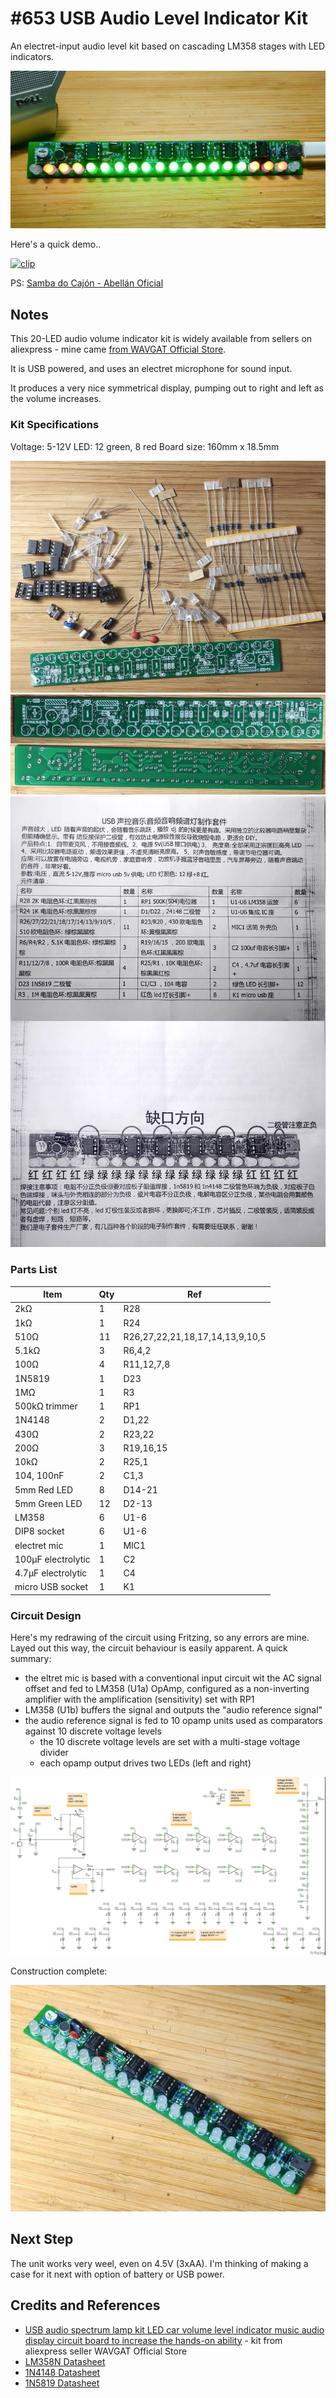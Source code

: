 # #653 USB Audio Level Indicator Kit

An electret-input audio level kit based on cascading LM358 stages with LED indicators.

![Build](./assets/UsbLedVolumeIndicatorKit_build.jpg?raw=true)

Here's a quick demo..

[![clip](https://img.youtube.com/vi/k13FuwNF-LE/0.jpg)](https://www.youtube.com/watch?v=k13FuwNF-LE)

PS: [Samba do Cajón - Abellán Oficial](https://www.youtube.com/watch?v=DX3VwDKX4Gc)

## Notes

This 20-LED audio volume indicator kit is widely available from sellers on aliexpress - mine came
[from WAVGAT Official Store](https://www.aliexpress.com/item/1005002730758395.html).

It is USB powered, and uses an electret microphone for sound input.

It produces a very nice symmetrical display, pumping out to right and left as the volume increases.

### Kit Specifications

Voltage: 5-12V
LED: 12 green, 8 red
Board size: 160mm x 18.5mm

![kit-parts](./assets/kit-parts.jpg?raw=true)
![kit-pcb](./assets/kit-pcb.jpg?raw=true)
![kit-manual](./assets/kit-manual.jpg?raw=true)

### Parts List

| Item                             | Qty  | Ref |
|----------------------------------|------|-----|
| 2kΩ                              | 1    | R28 |
| 1kΩ                              | 1    | R24 |
| 510Ω                             | 11   | R26,27,22,21,18,17,14,13,9,10,5 |
| 5.1kΩ                            | 3    | R6,4,2 |
| 100Ω                             | 4    | R11,12,7,8 |
| 1N5819                           | 1    | D23 |
| 1MΩ                              | 1    | R3 |
| 500kΩ trimmer                    | 1    | RP1 |
| 1N4148                           | 2    | D1,22 |
| 430Ω                             | 2    | R23,22 |
| 200Ω                             | 3    | R19,16,15 |
| 10kΩ                             | 2    | R25,1 |
| 104, 100nF                       | 2    | C1,3 |
| 5mm Red LED                      | 8    | D14-21 |
| 5mm Green LED                    | 12   | D2-13 |
| LM358                            | 6    | U1-6 |
| DIP8 socket                      | 6    | U1-6 |
| electret mic                     | 1    | MIC1 |
| 100µF electrolytic               | 1    | C2 |
| 4.7µF electrolytic               | 1    | C4 |
| micro USB socket                 | 1    | K1 |

### Circuit Design

Here's my redrawing of the circuit using Fritzing, so any errors are mine.
Layed out this way, the circuit behaviour is easily apparent. A quick summary:

* the eltret mic is based with a conventional input circuit wit the AC signal offset and fed to LM358 (U1a) OpAmp, configured as a non-inverting amplifier with the amplification (sensitivity) set with RP1
* LM358 (U1b) buffers the signal and outputs the "audio reference signal"
* the audio reference signal is fed to 10 opamp units used as comparators against 10 discrete voltage levels
  * the 10 discrete voltage levels are set with a multi-stage voltage divider
  * each opamp output drives two LEDs (left and right)

![schematic](./assets/UsbLedVolumeIndicatorKit_schematic.jpg?raw=true)

Construction complete:

![build01](./assets/build01.jpg?raw=true)

## Next Step

The unit works very weel, even on 4.5V (3xAA).
I'm thinking of making a case for it next with option of battery or USB power.

## Credits and References

* [USB audio spectrum lamp kit LED car volume level indicator music audio display circuit board to increase the hands-on ability](https://www.aliexpress.com/item/1005002730758395.html) - kit from aliexpress seller WAVGAT Official Store
* [LM358N Datasheet](https://www.futurlec.com/Linear/LM358N.shtml)
* [1N4148 Datasheet](https://www.futurlec.com/Diodes/1N4148.shtml)
* [1N5819 Datasheet](https://www.futurlec.com/Diodes/1N5819.shtml)
